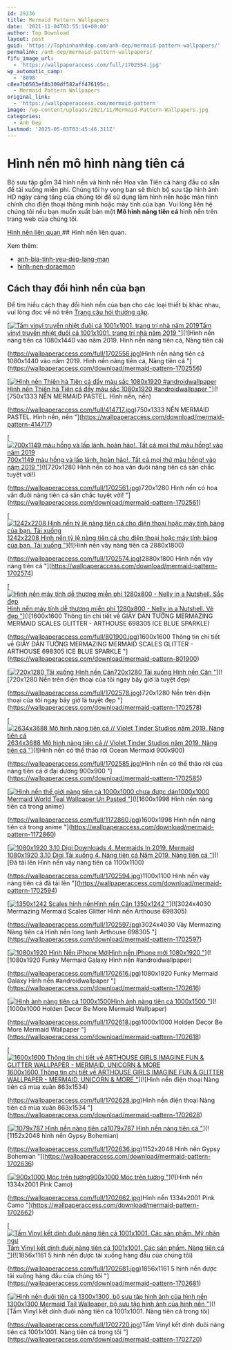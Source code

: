 ```yaml
---
id: 29236
title: Mermaid Pattern Wallpapers
date: '2021-11-04T03:55:16+00:00'
author: Top Download
layout: post
guid: 'https://Tophinhanhdep.com/anh-dep/mermaid-pattern-wallpapers/'
permalink: /anh-dep/mermaid-pattern-wallpapers/
fifu_image_url:
  - 'https://wallpaperaccess.com/full/1702554.jpg'
wp_automatic_camp:
  - '8098'
c8ea7b0503ef8b309df582aff476195c:
  - Mermaid Pattern Wallpapers
original_link:
  - 'https://wallpaperaccess.com/mermaid-pattern'
image: /wp-content/uploads/2021/11/Mermaid-Pattern-Wallpapers.jpg
categories:
  - Ảnh Đẹp
lastmod: '2025-05-03T03:45:46.311Z'
---
```

# Hình nền mô hình nàng tiên cá

Bộ sưu tập gồm 34 hình nền và hình nền Hoa văn Tiên cá hàng đầu có sẵn để tải xuống miễn phí. Chúng tôi hy vọng bạn sẽ thích bộ sưu tập hình ảnh HD ngày càng tăng của chúng tôi để sử dụng làm hình nền hoặc màn hình chính cho điện thoại thông minh hoặc máy tính của bạn. Vui lòng liên hệ chúng tôi nếu bạn muốn xuất bản một **Mô hình nàng tiên cá** hình nền trên trang web của chúng tôi.

[Hình nền liên quan ](#related) ## Hình nền liên quan.

   
 Xem thêm:

   
- [anh-bia-tinh-yeu-dep-lang-man](https://tophinhanhdep.com/anh-bia/anh-bia-tinh-yeu-dep-lang-man/)
- [hinh-nen-doraemon](https://tophinhanhdep.com/hinh-nen-dep/hinh-nen-doraemon/)

## Cách thay đổi hình nền của bạn

Để tìm hiểu cách thay đổi hình nền của bạn cho các loại thiết bị khác nhau, vui lòng đọc về nó trên [Trang câu hỏi thường gặp](https://tophinhanhdep.com/faq/).

  
[[![Tấm vinyl truyền nhiệt đuôi cá 1001x1001.  trang trí nhà năm 2019](https://wallpaperaccess.com/full/1702554.jpg)Tấm vinyl truyền nhiệt đuôi cá 1001x1001. trang trí nhà năm 2019 "](https://wallpaperaccess.com/download/mermaid-pattern-1702554)](![Hình nền nàng tiên cá 1080x1440 vào năm 2019. Hình nền nàng tiên cá, Nàng tiên cá)

(https://wallpaperaccess.com/full/1702556.jpg)Hình nền nàng tiên cá 1080x1440 vào năm 2019. Hình nền nàng tiên cá, Nàng tiên cá "](https://wallpaperaccess.com/download/mermaid-pattern-1702556)

[[![Hình nền Thiên hà Tiên cá đầy màu sắc 1080x1920 #androidwallpaper](https://wallpaperaccess.com/full/770598.jpg)Hình nền Thiên hà Tiên cá đầy màu sắc 1080x1920 #androidwallpaper "](https://wallpaperaccess.com/download/mermaid-pattern-770598)](![750x1333 NỀN MERMAID PASTEL.  Hình nền, nền)

(https://wallpaperaccess.com/full/414717.jpg)750x1333 NỀN MERMAID PASTEL. Hình nền, nền "](https://wallpaperaccess.com/download/mermaid-pattern-414717)

[[![700x1149 màu hồng và lấp lánh.  hoàn hảo!.  Tất cả mọi thứ màu hồng!  vào năm 2019](https://wallpaperaccess.com/full/1702559.jpg)700x1149 màu hồng và lấp lánh. hoàn hảo!. Tất cả mọi thứ màu hồng! vào năm 2019 "](https://wallpaperaccess.com/download/mermaid-pattern-1702559)](![720x1280 Hình nền có hoa văn đuôi nàng tiên cá săn chắc tuyệt vời!)

(https://wallpaperaccess.com/full/1702561.jpg)720x1280 Hình nền có hoa văn đuôi nàng tiên cá săn chắc tuyệt vời! "](https://wallpaperaccess.com/download/mermaid-pattern-1702561)

[[![1242x2208 Hình nền tỷ lệ nàng tiên cá cho điện thoại hoặc máy tính bảng của bạn.  Tải xuống](https://wallpaperaccess.com/full/1702572.jpg)1242x2208 Hình nền tỷ lệ nàng tiên cá cho điện thoại hoặc máy tính bảng của bạn. Tải xuống "](https://wallpaperaccess.com/download/mermaid-pattern-1702572)](![Hình nền vảy nàng tiên cá 2880x1800)

(https://wallpaperaccess.com/full/1702574.jpg)2880x1800 Hình nền vảy nàng tiên cá "](https://wallpaperaccess.com/download/mermaid-pattern-1702574)

[[![Hình nền máy tính dễ thương miễn phí 1280x800 - Nelly in a Nutshell.  Sắc đẹp](https://wallpaperaccess.com/full/429692.png)Hình nền máy tính dễ thương miễn phí 1280x800 - Nelly in a Nutshell. Vẻ đẹp "](https://wallpaperaccess.com/download/mermaid-pattern-429692)](![1600x1600 Thông tin chi tiết về GIẤY DÁN TƯỜNG MERMAZING MERMAID SCALES GLITTER - ARTHOUSE 698305 ICE BLUE SPARKLE)

(https://wallpaperaccess.com/full/801900.jpg)1600x1600 Thông tin chi tiết về GIẤY DÁN TƯỜNG MERMAZING MERMAID SCALES GLITTER - ARTHOUSE 698305 ICE BLUE SPARKLE "](https://wallpaperaccess.com/download/mermaid-pattern-801900)

[[![720x1280 Tải xuống Hình nền Cân](https://wallpaperaccess.com/full/1702577.jpg)720x1280 Tải xuống Hình nền Cân "](https://wallpaperaccess.com/download/mermaid-pattern-1702577)](![720x1280 Nền trên điện thoại của tôi ngay bây giờ là tuyệt đẹp)

(https://wallpaperaccess.com/full/1702578.jpg)720x1280 Nền trên điện thoại của tôi ngay bây giờ là tuyệt đẹp "](https://wallpaperaccess.com/download/mermaid-pattern-1702578)

[[![2634x3688 Mô hình nàng tiên cá // Violet Tinder Studios năm 2019. Nàng tiên cá](https://wallpaperaccess.com/full/1702581.jpg)2634x3688 Mô hình nàng tiên cá // Violet Tinder Studios năm 2019. Nàng tiên cá "](https://wallpaperaccess.com/download/mermaid-pattern-1702581)](![Hình nền có thể tháo rời Ocean Mermaid 900x900)

(https://wallpaperaccess.com/full/1702585.jpg)Hình nền có thể tháo rời của nàng tiên cá ở đại dương 900x900 "](https://wallpaperaccess.com/download/mermaid-pattern-1702585)

[[![Hình nền thế giới nàng tiên cá 1000x1000 chưa được dán](https://wallpaperaccess.com/full/1702587.jpg)1000x1000 Mermaid World Teal Wallpaper Un Pasted "](https://wallpaperaccess.com/download/mermaid-pattern-1702587)](![1600x1998 Hình nền nàng tiên cá trong anime)

(https://wallpaperaccess.com/full/1172860.jpg)1600x1998 Hình nền nàng tiên cá trong anime "](https://wallpaperaccess.com/download/mermaid-pattern-1172860)

[[![1080x1920 3.10 Digi Downloads 4. Mermaids In 2019. Mermaid](https://wallpaperaccess.com/full/1702593.jpg)1080x1920 3.10 Digi Tải xuống 4. Nàng tiên cá Năm 2019. Nàng tiên cá "](https://wallpaperaccess.com/download/mermaid-pattern-1702593)](![Đã tải lên Hình nền vảy nàng tiên cá 1100x1100)

(https://wallpaperaccess.com/full/1702594.jpg)1100x1100 Hình nền vảy nàng tiên cá đã tải lên "](https://wallpaperaccess.com/download/mermaid-pattern-1702594)

[[![1350x1242 Scales hình nền](https://wallpaperaccess.com/full/1702596.png)Hình nền Cân 1350x1242 "](https://wallpaperaccess.com/download/mermaid-pattern-1702596)](![3024x4030 Mermazing Mermaid Scales Glitter Hình nền Arthouse 698305)

(https://wallpaperaccess.com/full/1702597.jpg)3024x4030 Vảy Mermazing Nàng tiên cá Hình nền long lanh Arthouse 698305 "](https://wallpaperaccess.com/download/mermaid-pattern-1702597)

[[![1080x1920 Hình Nền iPhone Mới](https://wallpaperaccess.com/full/1702610.jpg)Hình nền iPhone mới 1080x1920 "](https://wallpaperaccess.com/download/mermaid-pattern-1702610)](![1080x1920 Funky Mermaid Galaxy Hình nền #androidwallpaper)

(https://wallpaperaccess.com/full/1702616.jpg)1080x1920 Funky Mermaid Galaxy Hình nền #androidwallpaper "](https://wallpaperaccess.com/download/mermaid-pattern-1702616)

[[![Hình ảnh nàng tiên cá 1000x1500](https://wallpaperaccess.com/full/1306575.jpg)Hình ảnh nàng tiên cá 1000x1500 "](https://wallpaperaccess.com/download/mermaid-pattern-1306575)](![1000x1000 Holden Decor Be More Mermaid Wallpaper)

(https://wallpaperaccess.com/full/1702618.jpg)1000x1000 Holden Decor Be More Mermaid Wallpaper "](https://wallpaperaccess.com/download/mermaid-pattern-1702618)

[[![1600x1600 Thông tin chi tiết về ARTHOUSE GIRLS IMAGINE FUN & GLITTER WALLPAPER - MERMAID, UNICORN & MORE](https://wallpaperaccess.com/full/1702626.jpg)1600x1600 Thông tin chi tiết về ARTHOUSE GIRLS IMAGINE FUN &amp; GLITTER WALLPAPER - MERMAID, UNICORN &amp; MORE "](https://wallpaperaccess.com/download/mermaid-pattern-1702626)](![Hình nền điện thoại Nàng tiên cá mùa xuân 863x1534)

(https://wallpaperaccess.com/full/1702628.jpg)Hình nền điện thoại Nàng tiên cá mùa xuân 863x1534 "](https://wallpaperaccess.com/download/mermaid-pattern-1702628)

[[![1079x787 Hình nền nàng tiên cá](https://wallpaperaccess.com/full/1702632.jpg)1079x787 Hình nền nàng tiên cá "](https://wallpaperaccess.com/download/mermaid-pattern-1702632)](![1152x2048 hình nền Gypsy Bohemian)

(https://wallpaperaccess.com/full/1702636.jpg)1152x2048 Hình nền Gypsy Bohemian "](https://wallpaperaccess.com/download/mermaid-pattern-1702636)

[[![900x1000 Móc trên tường](https://wallpaperaccess.com/full/1702640.jpg)900x1000 Móc trên tường "](https://wallpaperaccess.com/download/mermaid-pattern-1702640)](![Hình nền 1334x2001 Pink Camo)

(https://wallpaperaccess.com/full/1702662.jpg)Hình nền 1334x2001 Pink Camo "](https://wallpaperaccess.com/download/mermaid-pattern-1702662)

[[![Tấm Vinyl kết dính đuôi nàng tiên cá 1001x1001.  Các sản phẩm.  Mỹ nhân ngư](https://wallpaperaccess.com/full/1702666.jpg)Tấm Vinyl kết dính đuôi nàng tiên cá 1001x1001. Các sản phẩm. Nàng tiên cá "](https://wallpaperaccess.com/download/mermaid-pattern-1702666)](![1856x1161 5 hình nền được tải xuống hàng đầu của chúng tôi)

(https://wallpaperaccess.com/full/1702681.jpg)1856x1161 5 hình nền được tải xuống hàng đầu của chúng tôi "](https://wallpaperaccess.com/download/mermaid-pattern-1702681)

[[![Hình nền đuôi tiên cá 1300x1300, bộ sưu tập hình ảnh của hình nền](https://wallpaperaccess.com/full/1702707.jpg)1300x1300 Mermaid Tail Wallpaper, bộ sưu tập hình ảnh của hình nền "](https://wallpaperaccess.com/download/mermaid-pattern-1702707)](![Tấm Vinyl kết dính đuôi nàng tiên cá 1001x1001.  Nàng tiên cá trong tôi)

(https://wallpaperaccess.com/full/1702720.jpg)Tấm Vinyl kết dính đuôi nàng tiên cá 1001x1001. Nàng tiên cá trong tôi "](https://wallpaperaccess.com/download/mermaid-pattern-1702720)
